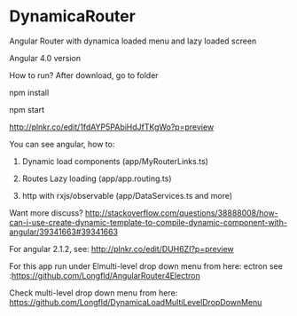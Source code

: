 # DynamicaRouter
Angular Router with dynamica loaded menu and lazy loaded screen

Angular 4.0 version

How to run?
After download, go to folder

npm install

npm start

http://plnkr.co/edit/1fdAYP5PAbiHdJfTKgWo?p=preview
 
You can see  angular, how to:

1. Dynamic load components (app/MyRouterLinks.ts)

2. Routes Lazy loading (app/app.routing.ts)

3. http with rxjs/observable (app/DataServices.ts and more)

Want more discuss? http://stackoverflow.com/questions/38888008/how-can-i-use-create-dynamic-template-to-compile-dynamic-component-with-angular/39341663#39341663

For angular 2.1.2, see:  http://plnkr.co/edit/DUH6ZI?p=preview

For this app run under Elmulti-level drop down menu from here: ectron see :https://github.com/Longfld/AngularRouter4Electron

Check multi-level drop down menu from here: https://github.com/Longfld/DynamicaLoadMultiLevelDropDownMenu



